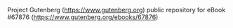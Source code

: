Project Gutenberg (https://www.gutenberg.org) public repository for
eBook #67876 (https://www.gutenberg.org/ebooks/67876)
